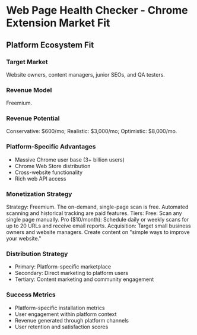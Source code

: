 # Web Page Health Checker - Chrome Extension Market Fit

## Platform Ecosystem Fit

### Target Market
Website owners, content managers, junior SEOs, and QA testers.

### Revenue Model
Freemium.

### Revenue Potential
Conservative: $600/mo; Realistic: $3,000/mo; Optimistic: $8,000/mo.

### Platform-Specific Advantages
- Massive Chrome user base (3+ billion users)
- Chrome Web Store distribution
- Cross-website functionality
- Rich web API access

### Monetization Strategy
Strategy: Freemium. The on-demand, single-page scan is free. Automated scanning and historical tracking are paid features. Tiers: Free: Scan any single page manually. Pro ($10/month): Schedule daily or weekly scans for up to 20 URLs and receive email reports. Acquisition: Target small business owners and website managers. Create content on "simple ways to improve your website."

### Distribution Strategy
- Primary: Platform-specific marketplace
- Secondary: Direct marketing to platform users
- Tertiary: Content marketing and community engagement

### Success Metrics
- Platform-specific installation metrics
- User engagement within platform context
- Revenue generated through platform channels
- User retention and satisfaction scores

